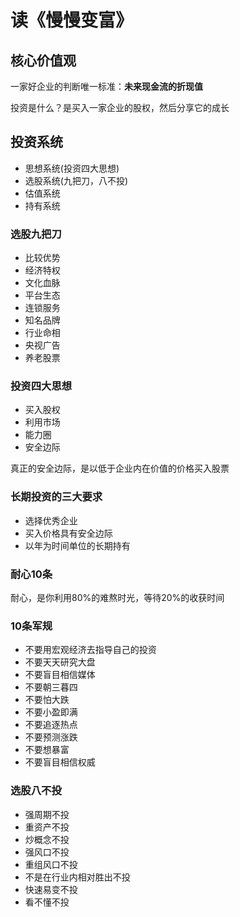 # 读《慢慢变富》
## 核心价值观
一家好企业的判断唯一标准：**未来现金流的折现值**

投资是什么？是买入一家企业的股权，然后分享它的成长

## 投资系统
- 思想系统(投资四大思想)
- 选股系统(九把刀，八不投)
- 估值系统
- 持有系统

### 选股九把刀
- 比较优势
- 经济特权
- 文化血脉
- 平台生态
- 连锁服务
- 知名品牌
- 行业命相
- 央视广告
- 养老股票

### 投资四大思想
- 买入股权
- 利用市场
- 能力圈
- 安全边际 

真正的安全边际，是以低于企业内在价值的价格买入股票

### 长期投资的三大要求
- 选择优秀企业
- 买入价格具有安全边际
- 以年为时间单位的长期持有

### 耐心10条
耐心，是你利用80%的难熬时光，等待20%的收获时间

### 10条军规
- 不要用宏观经济去指导自己的投资
- 不要天天研究大盘
- 不要盲目相信媒体
- 不要朝三暮四
- 不要怕大跌
- 不要小盈即满
- 不要追逐热点
- 不要预测涨跌
- 不要想暴富
- 不要盲目相信权威

### 选股八不投
- 强周期不投
- 重资产不投
- 炒概念不投
- 强风口不投
- 重组风口不投
- 不是在行业内相对胜出不投
- 快速易变不投
- 看不懂不投










